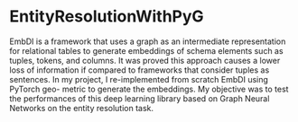 # EntityResolutionWithPyG
EmbDI is a framework that uses a graph as an intermediate representation for relational tables to generate embeddings of schema
elements such as tuples, tokens, and columns. It was proved this
approach causes a lower loss of information if compared to frameworks that
consider tuples as sentences.
In my project, I re-implemented from scratch EmbDI using PyTorch geo-
metric to generate the embeddings. My objective was to test the performances
of this deep learning library based on Graph Neural Networks on the entity
resolution task.
